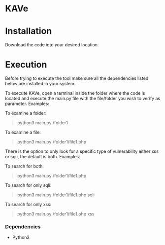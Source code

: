 # KAVe

# Installation

Download the code into your desired location.

# Execution

Before trying to execute the tool make sure all the dependencies listed below are installed in your system.

To execute KAVe, open a terminal inside the folder where the code is located and execute the main.py file with the file/folder you wish to verify as parameter. Examples:

To examine a folder:
> python3 main.py /folder1

To examine a file:
> python3 main.py /folder1/file1.php

There is the option to only look for a specific type of vulnerability either xss or sqli, the default is both. Examples:

To search for both:
> python3 main.py /folder1/file1.php

To search for only sqli:
> python3 main.py /folder1/file1.php sqli

To search for only xss:
> python3 main.py /folder1/file1.php xss

### Dependencies
- Python3
